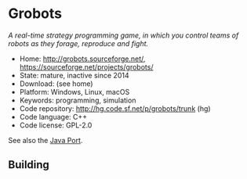 # Grobots

_A real-time strategy programming game, in which you control teams of robots as they forage, reproduce and fight._

- Home: http://grobots.sourceforge.net/, https://sourceforge.net/projects/grobots/
- State: mature, inactive since 2014 
- Download: (see home)
- Platform: Windows, Linux, macOS
- Keywords: programming, simulation
- Code repository: http://hg.code.sf.net/p/grobots/trunk (hg)
- Code language: C++
- Code license: GPL-2.0

See also the [Java Port](https://github.com/manofsteel76667/Grobots_Java).

## Building
